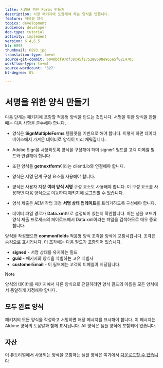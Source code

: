 ```yaml
---
title: 서명을 위한 Forms 만들기
description: 서명 패키지에 포함해야 하는 양식을 만듭니다.
feature: 적응형 양식
topics: development
audience: developer
doc-type: tutorial
activity: implement
version: 6.4,6.5
kt: 6893
thumbnail: 6893.jpg
translation-type: tm+mt
source-git-commit: b040bdf97df39c45f175288608e965e5f0214703
workflow-type: tm+mt
source-wordcount: '327'
ht-degree: 0%

---
```



# 서명을 위한 양식 만들기

다음 단계는 패키지에 포함할 적응형 양식을 만드는 것입니다. 서명을 위한 양식을 만들 때는 다음 사항을 준수해야 합니다.

* 양식은 **SignMultipleForms** 템플릿을 기반으로 해야 합니다. 이렇게 하면 데이터베이스에서 가져온 데이터로 양식이 미리 채워집니다.

* Adobe Sign을 사용하도록 양식을 구성해야 하며 signer1 필드를 고객 이메일 필드와 연결해야 합니다
* 또한 양식을 **getnextform**&#x200B;이라는 clientLib와 연결해야 합니다.
* 양식은 서명 단계 구성 요소를 사용해야 합니다.
* 양식은 사용자 지정 **여러 양식 서명** 구성 요소도 사용해야 합니다. 이 구성 요소를 사용하면 다음 양식으로 이동하여 패키지에 로그인할 수 있습니다.
* 양식 제출은 AEM 작업 과정 **서명 상태 업데이트**&#x200B;를 트리거하도록 구성해야 합니다.
* 데이터 파일 경로가 **Data.xml**&#x200B;으로 설정되어 있는지 확인합니다. 이는 샘플 코드가 양식 제출 프로세스의 페이로드에서 Data.xml이라는 파일을 검색하므로 매우 중요합니다.

양식을 작성했으면 **commonfields** 적응형 양식 조각을 양식에 포함시킵니다. 조각은 숨김으로 표시됩니다. 이 조각에는 다음 필드가 포함되어 있습니다.

* **signed**  - 서명 상태를 유지하는 필드
* **guid**  - 패키지의 양식을 식별하는 고유 식별자
* **customerEmail**  - 이 필드에는 고객의 이메일이 저장됩니다.



>[!NOTE]
>양식의 데이터를 패키지에서 다른 양식으로 전달하려면 양식 필드의 이름을 모든 양식에서 동일하게 지정해야 합니다.

## 모두 완료 양식

패키지의 모든 양식을 작성하고 서명하면 해당 메시지를 표시해야 합니다. 이 메시지는 Aldone 양식의 도움말과 함께 표시됩니다. All 양식은 샘플 양식에 포함되어 있습니다.

## 자산

이 튜토리얼에서 사용되는 양식을 포함하는 샘플 양식은 여기에서 [다운로드할 수 있습니다](assets/forms-for-signing.zip)
